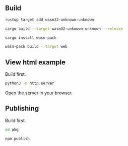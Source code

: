 

## Build

```sh
rustup target add wasm32-unknown-unknown
```

```sh
cargo build --target wasm32-unknown-unknown --release
```

```sh
cargo install wasm-pack
```

```sh
wasm-pack build --target web
```

## View html example

Build first.

```sh
python3 -m http.server
```

Open the server in your browser.

## Publishing

Build first.

```sh
cd pkg
```

```sh
npm publish
```
